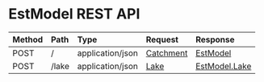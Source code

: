 # EstModel REST API

 Method | Path  | Type             | Request                                                           | Response
:------ |:----- |:---------------- |:----------------------------------------------------------------- |:-------------------------------------------------------------------------
 POST   | /     | application/json | [Catchment](src/main/java/ee/klab/water/web/model/Catchment.java) | [EstModel](src/main/java/ee/klab/water/web/model/EstModel.java)
 POST   | /lake | application/json | [Lake](src/main/java/ee/klab/water/web/model/Lake.java)           | [EstModel.Lake](src/main/java/ee/klab/water/web/model/EstModel.java#L142)